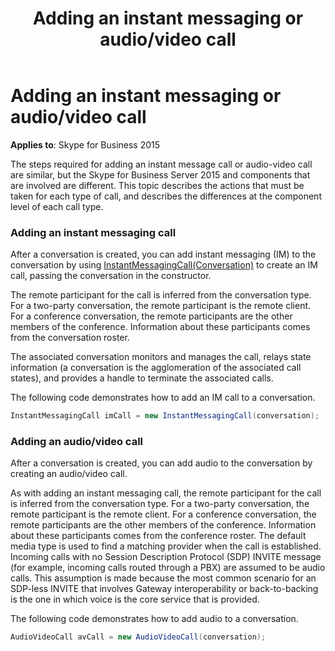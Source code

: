 ﻿---
title: Adding an instant messaging or audio/video call
TOCTitle: Adding an instant messaging or audio/video call
ms:assetid: d6107a1b-5f2a-40c5-8bbe-df2214acd04d
ms:mtpsurl: https://msdn.microsoft.com/en-us/library/Dn466018(v=office.16)
ms:contentKeyID: 65239929
ms.date: 07/27/2015
mtps_version: v=office.16
dev_langs:
- csharp
---

# Adding an instant messaging or audio/video call


**Applies to**: Skype for Business 2015

The steps required for adding an instant message call or audio-video call are similar, but the Skype for Business Server 2015 and components that are involved are different. This topic describes the actions that must be taken for each type of call, and describes the differences at the component level of each call type.


### Adding an instant messaging call

After a conversation is created, you can add instant messaging (IM) to the conversation by using [InstantMessagingCall(Conversation)](https://msdn.microsoft.com/en-us/library/hh348307\(v=office.16\)) to create an IM call, passing the conversation in the constructor.

The remote participant for the call is inferred from the conversation type. For a two-party conversation, the remote participant is the remote client. For a conference conversation, the remote participants are the other members of the conference. Information about these participants comes from the conversation roster.

The associated conversation monitors and manages the call, relays state information (a conversation is the agglomeration of the associated call states), and provides a handle to terminate the associated calls.

The following code demonstrates how to add an IM call to a conversation.

```csharp
InstantMessagingCall imCall = new InstantMessagingCall(conversation);
```

### Adding an audio/video call

After a conversation is created, you can add audio to the conversation by creating an audio/video call.

As with adding an instant messaging call, the remote participant for the call is inferred from the conversation type. For a two-party conversation, the remote participant is the remote client. For a conference conversation, the remote participants are the other members of the conference. Information about these participants comes from the conference roster. The default media type is used to find a matching provider when the call is established. Incoming calls with no Session Description Protocol (SDP) INVITE message (for example, incoming calls routed through a PBX) are assumed to be audio calls. This assumption is made because the most common scenario for an SDP-less INVITE that involves Gateway interoperability or back-to-backing is the one in which voice is the core service that is provided.

The following code demonstrates how to add audio to a conversation.

```csharp
AudioVideoCall avCall = new AudioVideoCall(conversation);
```

